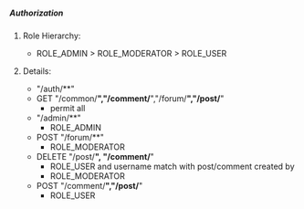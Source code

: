 ##### Authorization
1. Role Hierarchy:
    - ROLE_ADMIN > ROLE_MODERATOR > ROLE_USER
        
2. Details:     
    - "/auth/**" 
    - GET "/common/**","/comment/**","/forum/**","/post/**"
        - permit all    
    - "/admin/**"
        - ROLE_ADMIN
    - POST "/forum/**"
        - ROLE_MODERATOR
    - DELETE "/post/**", "/comment/**"
        - ROLE_USER and username match with post/comment created by
        - ROLE_MODERATOR
    - POST "/comment/**","/post/**"
        - ROLE_USER
        
    
